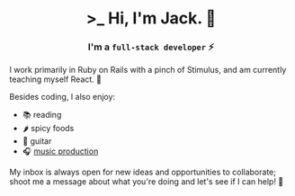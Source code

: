 <h1 align="center">>_ Hi, I'm Jack. 👋</h1>
<h3 align="center">I'm a <code>full-stack developer</code> ⚡</h3>
<p align="left">I work primarily in Ruby on Rails with a pinch of Stimulus, and am currently teaching myself React. 🌱</p>
<p align="left">
Besides coding, I also enjoy:
<ul>
<li>📚 reading</li>
<li>🌶️ spicy foods</li>
<li>🎸 guitar</li>
<li>🎧 <a href="https://www.jvckmorvn.com/" target="_tab">music production</a></li>
</ul>
</p>
<p align="left">My inbox is always open for new ideas and opportunities to collaborate;<br>  
shoot me a message about what you're doing and let's see if I can help! 🚀</p>
